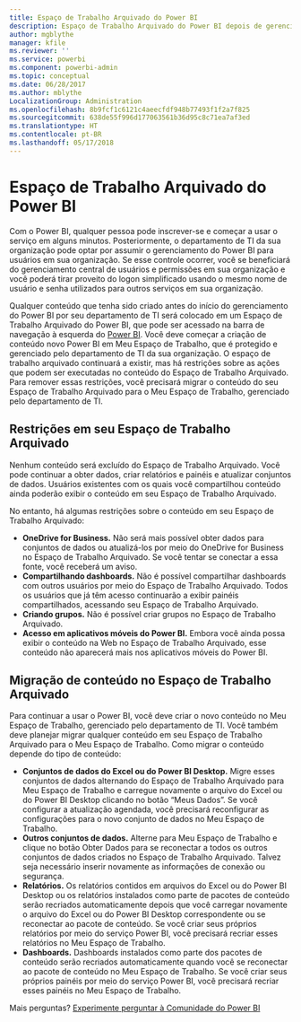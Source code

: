 ```yaml
---
title: Espaço de Trabalho Arquivado do Power BI
description: Espaço de Trabalho Arquivado do Power BI depois de gerenciar locatários do Office 365
author: mgblythe
manager: kfile
ms.reviewer: ''
ms.service: powerbi
ms.component: powerbi-admin
ms.topic: conceptual
ms.date: 06/28/2017
ms.author: mblythe
LocalizationGroup: Administration
ms.openlocfilehash: 8b9fcf1c6121c4aeecfdf948b77493f1f2a7f825
ms.sourcegitcommit: 638de55f996d177063561b36d95c8c71ea7af3ed
ms.translationtype: HT
ms.contentlocale: pt-BR
ms.lasthandoff: 05/17/2018
---
```

# <a name="power-bi-archived-workspace"></a>Espaço de Trabalho Arquivado do Power BI
Com o Power BI, qualquer pessoa pode inscrever-se e começar a usar o serviço em alguns minutos.  Posteriormente, o departamento de TI da sua organização pode optar por assumir o gerenciamento do Power BI para usuários em sua organização.  Se esse controle ocorrer, você se beneficiará do gerenciamento central de usuários e permissões em sua organização e você poderá tirar proveito do logon simplificado usando o mesmo nome de usuário e senha utilizados para outros serviços em sua organização. 

Qualquer conteúdo que tenha sido criado antes do início do gerenciamento do Power BI por seu departamento de TI será colocado em um Espaço de Trabalho Arquivado do Power BI, que pode ser acessado na barra de navegação à esquerda do [Power BI](https://app.powerbi.com).  Você deve começar a criação de conteúdo novo Power BI em Meu Espaço de Trabalho, que é protegido e gerenciado pelo departamento de TI da sua organização.  O espaço de trabalho arquivado continuará a existir, mas há restrições sobre as ações que podem ser executadas no conteúdo do Espaço de Trabalho Arquivado.  Para remover essas restrições, você precisará migrar o conteúdo do seu Espaço de Trabalho Arquivado para o Meu Espaço de Trabalho, gerenciado pelo departamento de TI.

## <a name="restrictions-in-your-archived-workspace"></a>Restrições em seu Espaço de Trabalho Arquivado
Nenhum conteúdo será excluído do Espaço de Trabalho Arquivado.  Você pode continuar a obter dados, criar relatórios e painéis e atualizar conjuntos de dados.  Usuários existentes com os quais você compartilhou conteúdo ainda poderão exibir o conteúdo em seu Espaço de Trabalho Arquivado.

No entanto, há algumas restrições sobre o conteúdo em seu Espaço de Trabalho Arquivado:

* **OneDrive for Business.**  Não será mais possível obter dados para conjuntos de dados ou atualizá-los por meio do OneDrive for Business no Espaço de Trabalho Arquivado.  Se você tentar se conectar a essa fonte, você receberá um aviso.
* **Compartilhando dashboards.**  Não é possível compartilhar dashboards com outros usuários por meio do Espaço de Trabalho Arquivado.  Todos os usuários que já têm acesso continuarão a exibir painéis compartilhados, acessando seu Espaço de Trabalho Arquivado.
* **Criando grupos.**  Não é possível criar grupos no Espaço de Trabalho Arquivado.
* **Acesso em aplicativos móveis do Power BI.**  Embora você ainda possa exibir o conteúdo na Web no Espaço de Trabalho Arquivado, esse conteúdo não aparecerá mais nos aplicativos móveis do Power BI.

## <a name="migrating-content-in-your-archived-workspace"></a>Migração de conteúdo no Espaço de Trabalho Arquivado
Para continuar a usar o Power BI, você deve criar o novo conteúdo no Meu Espaço de Trabalho, gerenciado pelo departamento de TI.   Você também deve planejar migrar qualquer conteúdo em seu Espaço de Trabalho Arquivado para o Meu Espaço de Trabalho.  Como migrar o conteúdo depende do tipo de conteúdo:

* **Conjuntos de dados do Excel ou do Power BI Desktop.**  Migre esses conjuntos de dados alternando do Espaço de Trabalho Arquivado para Meu Espaço de Trabalho e carregue novamente o arquivo do Excel ou do Power BI Desktop clicando no botão “Meus Dados”.  Se você configurar a atualização agendada, você precisará reconfigurar as configurações para o novo conjunto de dados no Meu Espaço de Trabalho.
* **Outros conjuntos de dados.**  Alterne para Meu Espaço de Trabalho e clique no botão Obter Dados para se reconectar a todos os outros conjuntos de dados criados no Espaço de Trabalho Arquivado.  Talvez seja necessário inserir novamente as informações de conexão ou segurança.
* **Relatórios.**  Os relatórios contidos em arquivos do Excel ou do Power BI Desktop ou os relatórios instalados como parte de pacotes de conteúdo serão recriados automaticamente depois que você carregar novamente o arquivo do Excel ou do Power BI Desktop correspondente ou se reconectar ao pacote de conteúdo.  Se você criar seus próprios relatórios por meio do serviço Power BI, você precisará recriar esses relatórios no Meu Espaço de Trabalho.
* **Dashboards.**  Dashboards instalados como parte dos pacotes de conteúdo serão recriados automaticamente quando você se reconectar ao pacote de conteúdo no Meu Espaço de Trabalho.  Se você criar seus próprios painéis por meio do serviço Power BI, você precisará recriar esses painéis no Meu Espaço de Trabalho.

Mais perguntas? [Experimente perguntar à Comunidade do Power BI](http://community.powerbi.com/)

